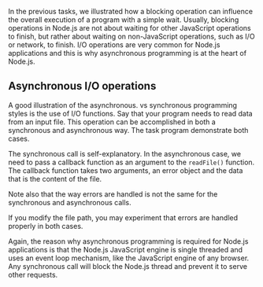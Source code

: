 

In the previous tasks, we illustrated how a blocking operation can influence
the overall execution of a program with a simple wait. Usually, blocking
operations in Node.js are not about waiting for other JavaScript operations to
finish, but rather about waiting on non-JavaScript operations, such as I/O or
network, to finish. I/O operations are very common for Node.js applications 
and this is why asynchronous programming is at the heart of Node.js.

## Asynchronous I/O operations

A good illustration of the asynchronous. vs synchronous programming styles
is the use of I/O functions. Say that your program needs to read data from
an input file. This operation can be accomplished in both a synchronous and
asynchronous way. The task program demonstrate both cases.

The synchronous call is self-explanatory. In the asynchronous case, we need to
pass a callback function as an argument to the `readFile()` function. The
callback function takes two arguments, an error object and the data that is the
content of the file. 

Note also that the way errors are handled is not the same for the 
synchronous and asynchronous calls.

If you modify the file path, you may experiment that errors are handled 
properly in both cases.

Again, the reason why asynchronous programming is required for Node.js
applications is that the Node.js JavaScript engine is single threaded and 
uses an event loop mechanism, like the JavaScript engine of any browser. Any 
synchronous call will block the Node.js thread and prevent it to serve other 
requests.

